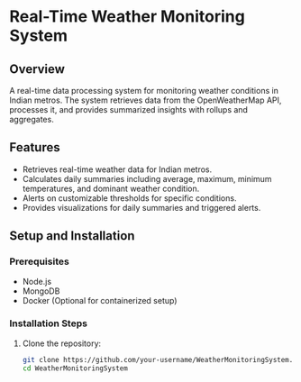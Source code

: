 # Real-Time Weather Monitoring System

## Overview
A real-time data processing system for monitoring weather conditions in Indian metros. The system retrieves data from the OpenWeatherMap API, processes it, and provides summarized insights with rollups and aggregates.

## Features
- Retrieves real-time weather data for Indian metros.
- Calculates daily summaries including average, maximum, minimum temperatures, and dominant weather condition.
- Alerts on customizable thresholds for specific conditions.
- Provides visualizations for daily summaries and triggered alerts.

## Setup and Installation

### Prerequisites
- Node.js
- MongoDB
- Docker (Optional for containerized setup)

### Installation Steps
1. Clone the repository:
   ```bash
   git clone https://github.com/your-username/WeatherMonitoringSystem.git
   cd WeatherMonitoringSystem
